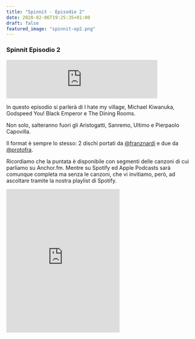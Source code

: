 ```yaml
---
title: "Spinnit - Episodio 2"
date: 2020-02-06T19:25:35+01:00
draft: false
featured_image: "spinnit-ep2.png"
---
```


### Spinnit Episodio 2

<iframe src="https://anchor.fm/spinnit/embed/episodes/Spinnit--Episodio-2-eap1ia/a-a1ekf5g" height="102px" width="400px" frameborder="0" scrolling="no"></iframe>

In questo episodio si parlerà di I hate my village, Michael Kiwanuka, Godspeed You! Black Emperor e The Dining Rooms. 

Non solo, salteranno fuori gli Aristogatti, Sanremo, Ultimo e Pierpaolo Capovilla. 

Il format è sempre lo stesso: 2 dischi portati da [@franznardi](https://www.instagram.com/franznardi/?hl=it) e due da [@protofra](https://www.instagram.com/protofra/?hl=it). 
 
Ricordiamo che la puntata è disponibile con segmenti delle canzoni di cui parliamo su Anchor.fm. Mentre su Spotify ed Apple Podcasts sarà comunque completa ma senza le canzoni, che vi invitiamo, però, ad ascoltare tramite la nostra playlist di Spotify. 

<iframe src="https://open.spotify.com/embed/playlist/7cK2XIXB27YVTA11lILg7V" width="300" height="380" frameborder="0" allowtransparency="true" allow="encrypted-media"></iframe>